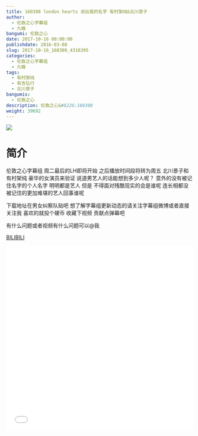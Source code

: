 ```yaml
---
title: 160308 london hearts 说出我的名字 有村架纯&北川景子
author: 
  - 伦敦之心字幕组
  - 九條
bangumi: 伦敦之心
date: 2017-10-16 00:00:00
publishdate: 2016-03-08
slug: 2017-10-16_160308_4316395
categories: 
  - 伦敦之心字幕组
  - 九條
tags: 
  - 有村架纯
  - 有吉弘行
  - 北川景子
bangumis: 
  - 伦敦之心
description: 伦敦之心&#8226;160308
weight: 39692
---
```


![](https://i.imgur.com/udKfQfK.jpg)

# 简介  
伦敦之心字幕组 周二最后的LH即将开始 之后播放时间段将转为周五 北川景子和有村架纯 豪华的女演员来验证 说道男艺人的话能想到多少人呢？ 意外的没有被记住名字的个人名字 明明都是艺人 但是 不得面对残酷现实的会是谁呢 连长相都没被记住的更加难堪的艺人回事谁呢 


下载地址在男女纠察队贴吧 想了解字幕组更新动态的请关注字幕组微博或者直接关注我 喜欢的就投个硬币 收藏下视频 贡献点弹幕吧


有什么问题或者视频有什么问题可以@我

  [BILIBILI](https://www.bilibili.com/video/av4316395/)


<div class="vcontainer">  <iframe class='video' src="//www.bilibili.com/blackboard/player.html?cid=6983127&aid=4316395" width="100%" height="500" frameborder="0" allowfullscreen="allowfullscreen"></iframe></div>

